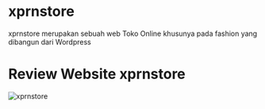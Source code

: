 # xprnstore
xprnstore merupakan sebuah web Toko Online khusunya pada fashion yang dibangun dari Wordpress

# Review Website xprnstore
![xprnstore](https://www.youtube.com/watch?v=Rl1_wLsFhuE) 
